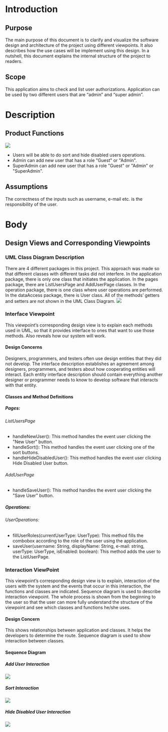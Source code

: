 # Introduction

## Purpose

The main purpose of this document is to clarify and visualize the software design and architecture of the project using different viewpoints. It also describes how the use cases will be implement using this design. In a nutshell, this document explains the internal structure of the project to readers.

## Scope

This application aims to check and list user authorizations. Application can be used by two
different users that are “admin” and “super admin”.

# Description

## Product Functions
![](https://raw.githubusercontent.com/Kivanc-IOT/piworks/main/funcs.png)

* Users will be able to do sort and hide disabled users operations.
* Admin can add new user that has a role "Guest" or "Admin".
* SuperAdmin can add new user that has a role "Guest" or "Admin" or "SuperAdmin".

## Assumptions

The correctness of the inputs such as username, e-mail etc. is the responsibility of the user.

# Body

## Design Views and Corresponding Viewpoints

### UML Class Diagram Description 

There are 4 different packages in this project. This approach was made so that different classes with different tasks did not interfere. In the application package, there is only one class that initiates the application.
In the pages package, there are ListUsersPage and AddUserPage classes. In the operation package, there is one class where user operations are performed. In the dataAccess package, there is User class. All of the methods’ getters and setters are not shown in the UML Class Diagram.
![](https://raw.githubusercontent.com/Kivanc-IOT/piworks/main/uml.png)

### Interface Viewpoint
This viewpoint’s corresponding design view is to explain each methods used in UML, so that it provides interface to ones that want to use those methods. Also reveals how our system will work.

#### Design Concerns
Designers, programmers, and testers often use design entities that they did not develop. The interface description establishes an agreement among designers, programmers, and testers about how cooperating entities will interact. Each entity interface description should contain everything another designer or programmer needs to know to develop software that interacts with that entity.

#### Classes and Method Definitions
##### Pages:
###### ListUsersPage
*  handleNewUser(): 
This method handles the event user clicking the "New User" button.
*  handleSort(): This method handles the event user clicking one of the sort buttons.
*  handleHideDisabledUser(): This method handles the event user clicking Hide Disabled User button.

###### AddUserPage
* handleSaveUser(): This method handles the event user clicking the "Save User" button.


##### Operations:
###### UserOperations:
* fillUserRoles(currentUserType: UserType): 
This method fills the combobox according to the role of the user using the application.
* saveUser(username: String, displayName: String, e-mail: string, userType: UserType, isEnabled: boolean): This method adds the user to the ListUserPage.

### Interaction ViewPoint

This viewpoint’s corresponding design view is to explain, interaction of the users with the system and the events that occur in this interaction, the functions and classes are indicated.
Sequence diagram is used to describe interaction viewpoint. The whole process is shown from the beginning to the user so that the user can more fully understand the structure of the viewpoint and see which classes and functions he/she uses.

#### Design Concern
This shows relationships between application and classes. It helps the developers to determine the route. Sequence diagram is used to show interaction between classes.

#### Sequence Diagram

##### Add User Interaction
![](https://raw.githubusercontent.com/Kivanc-IOT/piworks/main/add.png)
##### Sort Interaction
![](https://raw.githubusercontent.com/Kivanc-IOT/piworks/main/sort.png)
##### Hide Disabled User Interaction
![](https://raw.githubusercontent.com/Kivanc-IOT/piworks/main/hide.png)
